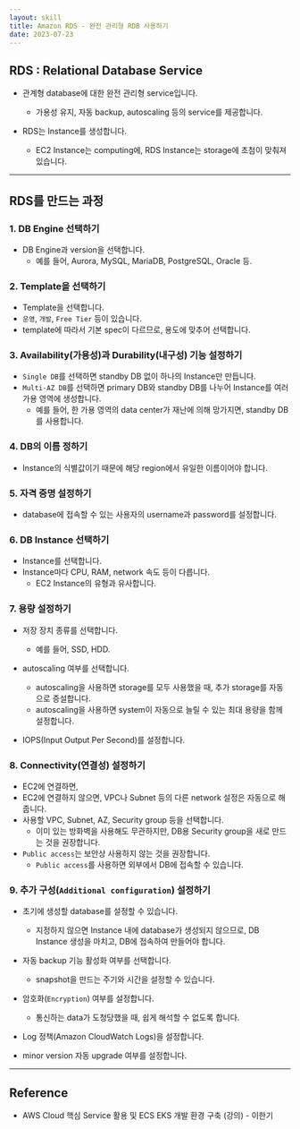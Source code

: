 ```yaml
---
layout: skill
title: Amazon RDS - 완전 관리형 RDB 사용하기
date: 2023-07-23
---
```





## RDS : Relational Database Service

- 관계형 database에 대한 완전 관리형 service입니다.
    - 가용성 유지, 자동 backup, autoscaling 등의 service를 제공합니다.

- RDS는 Instance를 생성합니다.
    - EC2 Instance는 computing에, RDS Instance는 storage에 초첨이 맞춰져 있습니다.




---




## RDS를 만드는 과정


### 1. DB Engine 선택하기

- DB Engine과 version을 선택합니다.
    - 예를 들어, Aurora, MySQL, MariaDB, PostgreSQL, Oracle 등.


### 2. Template을 선택하기

- Template을 선택합니다.
- `운영`, `개발`, `Free Tier` 등이 있습니다.
- template에 따라서 기본 spec이 다르므로, 용도에 맞추어 선택합니다.


### 3. Availability(가용성)과 Durability(내구성) 기능 설정하기

- `Single DB`를 선택하면 standby DB 없이 하나의 Instance만 만듭니다.
- `Multi-AZ DB`를 선택하면 primary DB와 standby DB를 나누어 Instance를 여러 가용 영역에 생성합니다.
    - 예를 들어, 한 가용 영역의 data center가 재난에 의해 망가지면, standby DB를 사용합니다.


### 4. DB의 이름 정하기

- Instance의 식별값이기 때문에 해당 region에서 유일한 이름이어야 합니다.


### 5. 자격 증명 설정하기

- database에 접속할 수 있는 사용자의 username과 password를 설정합니다.


### 6. DB Instance 선택하기

- Instance를 선택합니다.
- Instance마다 CPU, RAM, network 속도 등이 다릅니다.
    - EC2 Instance의 유형과 유사합니다.


### 7. 용량 설정하기

- 저장 장치 종류를 선택합니다.
    - 예를 들어, SSD, HDD.

- autoscaling 여부를 선택합니다.
    - autoscaling을 사용하면 storage를 모두 사용했을 때, 추가 storage를 자동으로 증설합니다.
    - autoscaling을 사용하면 system이 자동으로 늘릴 수 있는 최대 용량을 함께 설정합니다.

- IOPS(Input Output Per Second)를 설정합니다.


### 8. Connectivity(연결성) 설정하기

- EC2에 연결하면, 
- EC2에 연결하지 않으면, VPC나 Subnet 등의 다른 network 설정은 자동으로 해줍니다.
- 사용할 VPC, Subnet, AZ, Security group 등을 선택합니다.
    - 이미 있는 방화벽을 사용해도 무관하지만, DB용 Security group을 새로 만드는 것을 권장합니다.
- `Public access`는 보안상 사용하지 않는 것을 권장합니다.
    - `Public access`를 사용하면 외부에서 DB에 접속할 수 있습니다.


### 9. 추가 구성(`Additional configuration`) 설정하기

- 초기에 생성할 database를 설정할 수 있습니다.
    - 지정하지 않으면 Instance 내에 database가 생성되지 않으므로, DB Instance 생성을 마치고, DB에 접속하여 만들어야 합니다.

- 자동 backup 기능 활성화 여부를 선택합니다.
    - snapshot을 만드는 주기와 시간을 설정할 수 있습니다.

- 암호화(`Encryption`) 여부를 설정합니다.
    - 통신하는 data가 도청당했을 때, 쉽게 해석할 수 없도록 합니다.

- Log 정책(Amazon CloudWatch Logs)을 설정합니다.

- minor version 자동 upgrade 여부를 설정합니다.




---




## Reference

- AWS Cloud 핵심 Service 활용 및 ECS EKS 개발 환경 구축 (강의) - 이한기
